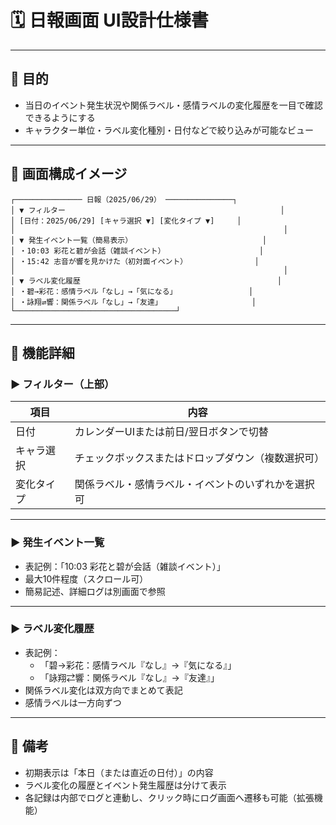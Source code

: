 
# 🗓️ 日報画面 UI設計仕様書

---

## 🎯 目的

- 当日のイベント発生状況や関係ラベル・感情ラベルの変化履歴を一目で確認できるようにする
- キャラクター単位・ラベル変化種別・日付などで絞り込みが可能なビュー

---

## 🧱 画面構成イメージ

```
┌─────────────── 日報（2025/06/29） ───────────────┐
│ ▼ フィルター                                                │
│ [日付：2025/06/29] [キャラ選択 ▼] [変化タイプ ▼]     │
│                                                            │
│ ▼ 発生イベント一覧（簡易表示）                             │
│ ・10:03 彩花と碧が会話（雑談イベント）                     │
│ ・15:42 志音が響を見かけた（初対面イベント）               │
│                                                            │
│ ▼ ラベル変化履歴                                            │
│ ・碧→彩花：感情ラベル「なし」→「気になる」                │
│ ・詠翔⇄響：関係ラベル「なし」→「友達」                    │
└────────────────────────────────────┘
```

---

## 🔸 機能詳細

### ▶ フィルター（上部）

| 項目 | 内容 |
|------|------|
| 日付 | カレンダーUIまたは前日/翌日ボタンで切替 |
| キャラ選択 | チェックボックスまたはドロップダウン（複数選択可） |
| 変化タイプ | 関係ラベル・感情ラベル・イベントのいずれかを選択可 |

---

### ▶ 発生イベント一覧

- 表記例：「10:03 彩花と碧が会話（雑談イベント）」
- 最大10件程度（スクロール可）
- 簡易記述、詳細ログは別画面で参照

---

### ▶ ラベル変化履歴

- 表記例：
  - 「碧→彩花：感情ラベル『なし』→『気になる』」
  - 「詠翔⇄響：関係ラベル『なし』→『友達』」
- 関係ラベル変化は双方向でまとめて表記
- 感情ラベルは一方向ずつ

---

## 📝 備考

- 初期表示は「本日（または直近の日付）」の内容
- ラベル変化の履歴とイベント発生履歴は分けて表示
- 各記録は内部でログと連動し、クリック時にログ画面へ遷移も可能（拡張機能）


